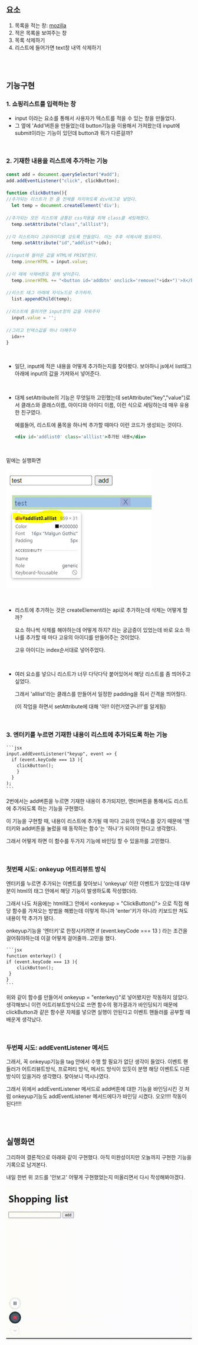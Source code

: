 ## 요소

1. 목록을 적는 창: [mozilla](https://developer.mozilla.org/ko/docs/Web/HTML/Element/Input)
2. 적은 목록을 보여주는 창
3. 목록 삭제하기
4. 리스트에 들어가면 text창 내역 삭제하기

<br/>
<br/>

## 기능구현

### 1. 쇼핑리스트를 입력하는 창

- input 이라는 요소를 통해서 사용자가 텍스트를 적을 수 있는 창을 만들었다.
- 그 옆에 'Add'버튼을 만들었는데 button기능을 이용해서 가져왔는데 input에 submit이라는 기능이 있던데 button과 뭐가 다른걸까?

<br/>

### 2. 기재한 내용을 리스트에 추가하는 기능

```jsx
const add = document.querySelector("#add");
add.addEventListener("click", clickButton);

function clickButton(){
//추가되는 리스트가 한 줄 전체를 차지하도록 div태그로 넣었다.
  let temp = document.createElement('div');

//추가되는 모든 리스트에 공통된 css적용을 위해 class를 세팅해줬다.
  temp.setAttribute("class","alllist");

//각 리스트마다 고유아이디를 갖도록 만들었다. 이는 추후 삭제시에 필요하다.
  temp.setAttribute("id","addlist"+idx);

//input에 들어온 값을 HTML에 PRINT한다.
  temp.innerHTML = input.value;

//이 때에 삭제버튼도 함께 넣어준다.
  temp.innerHTML += "<button id='addbtn' onclick='remove("+idx+")'>X</button>";

//리스트 태그 아래에 자식노드로 추가하자.
  list.appendChild(temp);

//리스트에 들어가면 input창의 값을 지워주자
  input.value = '';

//그리고 인덱스값을 하나 더해주자
  idx++
}
```

<br/>

- 일단, input에 적은 내용을 어떻게 추가하는지를 찾아봤다.
보아하니 js에서 list태그 아래에 input의 값을 가져와서 넣어준다.
    
<br/>

- 대체 setAttribute의 기능은 무엇일까 고민했는데 setAttribute("key","value")로서 클래스와 클래스이름, 아이디와 아이디 이름, 이런 식으로 세팅하는데 매우 유용한 친구였다.

    예를들어, 리스트에 품목을 하나씩 추가할 때마다 이런 코드가 생성되는 것이다.

    ```jsx
    <div id='addlist0' class='alllist'>추가된 내용</div>
    ```

<br/>

   밑에는 실행화면

   ![addlist](/img/addlist.png)

<br/>

- 리스트에 추가하는 것은 createElement라는 api로 추가하는데 삭제는 어떻게 할까?

   요소 하나씩 삭제를 해야하는데 어떻게 하지? 라는 궁금증이 있었는데 바로 요소 하나를 추가할 때 마다 고유의 아이디를 만들어주는 것이었다.

   고유 아이디는 index순서대로 넣어주었다.

<br/>

 - 여러 요소를 넣으니 리스트가 너무 다닥다닥 붙어있어서 해당 리스트를 좀 띄어주고 싶었다.

   그래서 'alllist'라는 클래스를 만들어서 일정한 padding을 줘서 간격을 띄어줬다.

   (이 작업을 하면서 setAttribute에 대해 '아!! 이런거였구나!!'를 알게됨)
        
   <br/>
        

### 3. 엔터키를 누르면 기재한 내용이 리스트에 추가되도록 하는 기능

    ```jsx
    input.addEventListener("keyup", event => {
      if (event.keyCode === 13 ){
        clickButton();
        }
      }
    );
    ```

2번에서는 add버튼을 누르면 기재한 내용이 추가되지만, 엔터버튼을 통해서도 리스트에 추가되도록 하는 기능을 구현했다.

이 기능을 구현할 때, 내용이 리스트에 추가될 때 마다 고유의 인덱스를 갖기 때문에 '엔터키와 add버튼을 눌렀을 때 동작하는 함수'는 '하나'가 되어야 한다고 생각했다.

그래서 어떻게 하면 이 함수를 두가지 기능에 바인딩 할 수 있을까를 고민했다.
    
<br/>

### 첫번째 시도: onkeyup 어트리뷰트 방식

엔터키를 누르면 추가되는 이벤트를 찾아보니 'onkeyup' 이란 이벤트가 있었는데 대부분이 html의 태그 안에서 해당 기능이 발생하도록 작성했더라.


그래서 나도 처음에는 html태그 안에서 <onkeyup = "ClickButton()"> 으로 직접 해당 함수를 가져오는 방법을 해봤는데 이렇게 하니까 'enter'키가 아니라 키보드만 쳐도 내용이 막 추가가 됐다.

onkeyup기능을 '엔터키'로 한정시키려면 if (event.keyCode === 13 ) 라는 조건을 걸어줘야하는데 이걸 어떻게 걸어줄까..고민을 했다.

    ```jsx
    function enterkey() { 
    if (event.keyCode === 13 ){
        clickButton();
     }
    }
    ```

위와 같이 함수를 만들어서 onkeyup = "enterkey()"로 넣어봤지만 작동하지 않았다. 생각해보니 이런 어트리뷰트방식으로 쓰면 함수의 평가결과가 바인딩되기 때문에 clickButton과 같은 함수문 자체를 넣으면 실행이 안된다고 이벤트 핸들러를 공부할 때 배운게 생각났다.

 <br/>
    
### 두번째 시도: addEventListener 메서드

그래서, 꼭 onkeyup기능을 tag 안에서 수행 할 필요가 없단 생각이 들었다. 이벤트 핸들러가 어트리뷰트방식, 프로퍼티 방식, 메서드 방식이 있듯이 분명 해당 이벤트도 다른 방식이 있을거라 생각했다. 찾아보니 역시나였다.


그래서 위에서 addEventListener 메서드로 add버튼에 대한 기능을 바인딩시킨 것 처럼 onkeyup기능도 addEventListener 메서드에다가 바인딩 시켰다. 오오!!!! 작동이 된다!!!!

   <br/>
   <br/>
   
## 실행화면


그리하여 결론적으로 아래와 같이 구현했다. 아직 미완성이지만 오늘까지 구현한 기능을 기록으로 남겨본다.

내일 한번 위 코드를 '안보고' 어떻게 구현했었는지 떠올리면서 다시 작성해봐야겠다.

![shoppinglist](/img/shoppinglistv1.gif)
